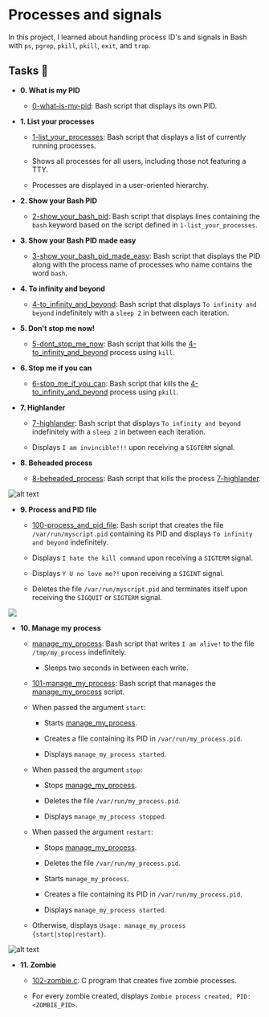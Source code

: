# Processes and signals



In this project, I learned about handling process ID's and signals in Bash with `ps`, `pgrep`, `pkill`, `pkill`, `exit`, and `trap`.



## Tasks :page_with_curl:



* **0. What is my PID**

  * [0-what-is-my-pid](./0-what-is-my-pid): Bash script that displays its own PID.



* **1. List your processes**

  * [1-list_your_processes](./1-list_your_processes): Bash script that displays a list of currently running processes.

  * Shows all processes for all users, including those not featuring a TTY.

  * Processes are displayed in a user-oriented hierarchy.



* **2. Show your Bash PID**

  * [2-show_your_bash_pid](./2-show_your_bash_pid): Bash script that displays lines containing the `bash` keyword based on the script defined in `1-list_your_processes`.



* **3. Show your Bash PID made easy**

  * [3-show_your_bash_pid_made_easy](./3-show_your_bash_pid_made_easy): Bash script that displays the PID along with the process name of processes who name contains the word `bash`.



* **4. To infinity and beyond**

  * [4-to_infinity_and_beyond](./4-to_infinity_and_beyond): Bash script that displays `To infinity and beyond` indefinitely with a `sleep 2` in between each iteration.



* **5. Don't stop me now!**

  * [5-dont_stop_me_now](./5-dont_stop_me_now): Bash script that kills the [4-to_infinity_and_beyond](./4-to_infinity_and_beyond) process using `kill`.



* **6. Stop me if you can**

  * [6-stop_me_if_you_can](./6-stop_me_if_you_can): Bash script that kills the [4-to_infinity_and_beyond](./4-to_infinity_and_beyond) process using `pkill`.



* **7. Highlander**

  * [7-highlander](./7-highlander): Bash script that displays `To infinity and beyond` indefinitely with a `sleep 2` in between each iteration.

  * Displays `I am invincible!!!` upon receiving a `SIGTERM` signal.





* **8. Beheaded process**

  * [8-beheaded_process](./8-beheaded_process): Bash script that kills the process [7-highlander](./7-highlander).





![alt text](https://s3.amazonaws.com/alx-intranet.hbtn.io/uploads/medias/2020/9/d8ecfe9109334898b9540ffd20cf64d1c06f0c09.jpg?X-Amz-Algorithm=AWS4-HMAC-SHA256&X-Amz-Credential=AKIARDDGGGOUSBVO6H7D%2F20220722%2Fus-east-1%2Fs3%2Faws4_request&X-Amz-Date=20220722T101619Z&X-Amz-Expires=86400&X-Amz-SignedHeaders=host&X-Amz-Signature=8831f4931db87fcebcbad63936313cf1ea4a070d0d73bc8ba8531a85eb862046)



* **9. Process and PID file**

  * [100-process_and_pid_file](./100-process_and_pid_file): Bash script that creates the file `/var/run/myscript.pid` containing its PID and displays `To infinity and beyond` indefinitely.

  * Displays `I hate the kill command` upon receiving a `SIGTERM` signal.

  * Displays `Y U no love me?!` upon receiving a `SIGINT` signal.

  * Deletes the file `/var/run/myscript.pid` and terminates itself upon receiving the `SIGQUIT` or `SIGTERM` signal.





![](https://s3.amazonaws.com/alx-intranet.hbtn.io/uploads/medias/2020/9/37975393ead381f4d27f268f7337c6d3013b4991.jpg?X-Amz-Algorithm=AWS4-HMAC-SHA256&X-Amz-Credential=AKIARDDGGGOUSBVO6H7D%2F20220722%2Fus-east-1%2Fs3%2Faws4_request&X-Amz-Date=20220722T101619Z&X-Amz-Expires=86400&X-Amz-SignedHeaders=host&X-Amz-Signature=ad4edea7cdd7ecaaa7ab06f0cb40c5b269a1c2777a349c54587445b68ff1c304)



* **10. Manage my process**

  * [manage_my_process](./manage_my_process): Bash script that writes `I am alive!` to the file `/tmp/my_process` indefinitely.

    * Sleeps two seconds in between each write.

  * [101-manage_my_process](./101-manage_my_process): Bash script that manages the [manage_my_process](./manage_my_process) script.

  * When passed the argument `start`:

    * Starts [manage_my_process](./manage_my_process).

    * Creates a file containing its PID in `/var/run/my_process.pid`.

    * Displays `manage_my_process started`.

  * When passed the argument `stop`:

    * Stops [manage_my_process](./manage_my_process).

    * Deletes the file `/var/run/my_process.pid`.

    * Displays `manage_my_process stopped`.

  * When passed the argument `restart`:

    * Stops [manage_my_process](./manage_my_process).

    * Deletes the file `/var/run/my_process.pid`.

    * Starts `manage_my_process`.

    * Creates a file containing its PID in `/var/run/my_process.pid`.

    * Displays `manage_my_process started`.

  * Otherwise, displays `Usage: manage_my_process {start|stop|restart}`.





![alt text](https://s3.amazonaws.com/intranet-projects-files/holbertonschool-sysadmin_devops/255/C6mO7b3.jpg)



* **11. Zombie**

  * [102-zombie.c](./102-zombie.c): C program that creates five zombie processes.

  * For every zombie created, displays `Zombie process created, PID: <ZOMBIE_PID>`.
